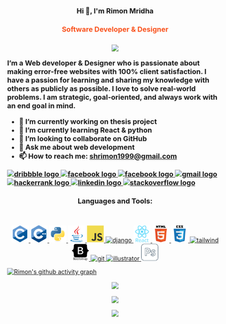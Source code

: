 <h3 align="center">Hi 👻, I'm Rimon Mridha</h3>
<h3 align="center" style="color:#F9521D"> Software Developer & Designer<h3>

<P align="center"><img width="275" align="center" src="https://scontent.fdac24-1.fna.fbcdn.net/v/t39.30808-6/355299565_973405473904269_766363393973198962_n.jpg?_nc_cat=110&ccb=1-7&_nc_sid=9c7eae&_nc_eui2=AeExFpHnqhd5bpAqvZPrVR-cw-RvUubWrnPD5G9S5tauc03q1XyKurPzTYNc1uGNfZ2P1qrhbvwBoQpytqAbTJj-&_nc_ohc=31g3WD3OuRYAX_UZAdI&_nc_ht=scontent.fdac24-1.fna&oh=00_AfAZ2dj9PR7_hU_MXOYw7_9qRZqndXw3lhH5U18Hfi-_Ng&oe=659988E4"/>
</p>


I’m a Web developer & Designer who is passionate about making error-free websites with 100% client satisfaction. I have a passion for learning and sharing my knowledge with others as publicly as possible. I love to solve real-world problems. I am strategic, goal-oriented, and always work with an end goal in mind.



- 🔭 I’m currently working on thesis project 
- 🌱 I’m currently learning React & python 
- 👯 I’m looking to collaborate on GitHub 
- 💬 Ask me about web development 
- 📫 How to reach me: shrimon1999@gmail.com 

<div align="left">
  <a href="https://dribbble.com/RIOBOT" target="_blank">
    <img src="https://img.shields.io/static/v1?message=Dribbble&logo=dribbble&label=&color=EA4C89&logoColor=white&labelColor=&style=for-the-badge" height="30" alt="dribbble logo"  />
  </a>
  <a href="https://www.facebook.com/shrimon.mee" target="_blank">
    <img src="https://img.shields.io/static/v1?message=Facebook&logo=facebook&label=&color=1877F2&logoColor=white&labelColor=&style=for-the-badge" height="30" alt="facebook logo"  />
  </a>
  <a href="https://www.instagram.com/shrimon39" target="_blank">
    <img src="https://img.shields.io/static/v1?message=Instagram&logo=instagram&label=&color=EA4C89&logoColor=white&labelColor=&style=for-the-badge" height="30" alt="facebook logo"  />
  </a>
  <a href="mailto:shrimon1999@gmail.com" target="_blank">
    <img src="https://img.shields.io/static/v1?message=Gmail&logo=gmail&label=&color=D14836&logoColor=white&labelColor=&style=for-the-badge" height="30" alt="gmail logo"  />
  </a>
  <a href="https://www.hackerrank.com/shrimon1999" target="_blank">
    <img src="https://img.shields.io/static/v1?message=HackerRank&logo=hackerrank&label=&color=2EC866&logoColor=white&labelColor=&style=for-the-badge" height="30" alt="hackerrank logo"  />
  </a>
  <a href="https://www.linkedin.com/in/rimon-mridha-843673206/" target="_blank">
    <img src="https://img.shields.io/static/v1?message=LinkedIn&logo=linkedin&label=&color=0077B5&logoColor=white&labelColor=&style=for-the-badge" height="30" alt="linkedin logo"  />
  </a>
  <a href="https://stackoverflow.com/users/13457196/rimon-mridha" target="_blank">
    <img src="https://img.shields.io/static/v1?message=Stackoverflow&logo=stackoverflow&label=&color=FE7A16&logoColor=white&labelColor=&style=for-the-badge" height="30" alt="stackoverflow logo"  />
  </a>
</div>

<h3 align="center">Languages and Tools:</h3>
<br>
<p align="center"> <a href="https://www.cprogramming.com/" target="_blank" rel="noreferrer"> <img src="https://raw.githubusercontent.com/devicons/devicon/master/icons/c/c-original.svg" alt="c" width="40" height="40"/> </a> <a href="https://www.w3schools.com/cpp/" target="_blank" rel="noreferrer"> <img src="https://raw.githubusercontent.com/devicons/devicon/master/icons/cplusplus/cplusplus-original.svg" alt="cplusplus" width="40" height="40"/> </a><a href="https://www.python.org" target="_blank" rel="noreferrer"> <img src="https://raw.githubusercontent.com/devicons/devicon/master/icons/python/python-original.svg" alt="python" width="40" height="40"/> </a> <a href="https://www.java.com" target="_blank" rel="noreferrer"> <img src="https://raw.githubusercontent.com/devicons/devicon/master/icons/java/java-original.svg" alt="java" width="40" height="40"/> </a> <a href="https://developer.mozilla.org/en-US/docs/Web/JavaScript" target="_blank" rel="noreferrer"> <img src="https://raw.githubusercontent.com/devicons/devicon/master/icons/javascript/javascript-original.svg" alt="javascript" width="40" height="40"/> </a> <a href="https://www.djangoproject.com/" target="_blank" rel="noreferrer"> <img src="https://cdn.worldvectorlogo.com/logos/django.svg" alt="django" width="40" height="40"/> </a>  <a href="https://reactjs.org/" target="_blank" rel="noreferrer"> <img src="https://raw.githubusercontent.com/devicons/devicon/master/icons/react/react-original-wordmark.svg" alt="react" width="40" height="40"/> </a><a href="https://www.w3.org/html/" target="_blank" rel="noreferrer"> <img src="https://raw.githubusercontent.com/devicons/devicon/master/icons/html5/html5-original-wordmark.svg" alt="html5" width="40" height="40"/> </a> <a href="https://www.w3schools.com/css/" target="_blank" rel="noreferrer"> <img src="https://raw.githubusercontent.com/devicons/devicon/master/icons/css3/css3-original-wordmark.svg" alt="css3" width="40" height="40"/> </a><a href="https://tailwindcss.com/" target="_blank" rel="noreferrer"> <img src="https://www.vectorlogo.zone/logos/tailwindcss/tailwindcss-icon.svg" alt="tailwind" width="40" height="40"/> </a> <a href="https://getbootstrap.com" target="_blank" rel="noreferrer"> <img src="https://raw.githubusercontent.com/devicons/devicon/master/icons/bootstrap/bootstrap-plain-wordmark.svg" alt="bootstrap" width="40" height="40"/> </a><a href="https://git-scm.com/" target="_blank" rel="noreferrer"> <img src="https://www.vectorlogo.zone/logos/git-scm/git-scm-icon.svg" alt="git" width="40" height="40"/> </a><a href="https://www.adobe.com/in/products/illustrator.html" target="_blank" rel="noreferrer"> <img src="https://www.vectorlogo.zone/logos/adobe_illustrator/adobe_illustrator-icon.svg" alt="illustrator" width="40" height="40"/> </a>  <a href="https://www.photoshop.com/en" target="_blank" rel="noreferrer"> <img src="https://raw.githubusercontent.com/devicons/devicon/master/icons/photoshop/photoshop-line.svg" alt="photoshop" width="40" height="40"/> </a>  </p>

[![Rimon's github activity graph](https://github-readme-activity-graph.vercel.app/graph?username=shrimon347&theme=tokyo-night&show_icons=true)](https://github.com/shrimon347/github-readme-activity-graph)


<p align="center"> <img align="center" src="https://github-readme-stats.vercel.app/api/top-langs/?username=shrimon347&theme=algolia&hide_progress=true)" /> </p>


<p align="center"> <img align="center" src="https://github-readme-stats-sigma-five.vercel.app/api?username=shrimon347&theme=algolia&show_icons=true" /> </p>


<p align="center"> <img align="center" src="https://streak-stats.demolab.com?user=shrimon347&theme=algolia&show_icons=true"/> </P>  
